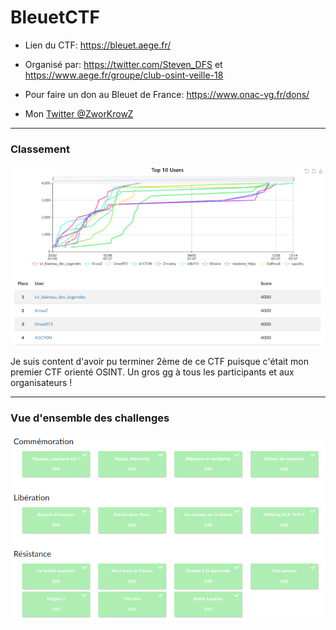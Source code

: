 # BleuetCTF

- Lien du CTF: https://bleuet.aege.fr/
- Organisé par: https://twitter.com/Steven_DFS et https://www.aege.fr/groupe/club-osint-veille-18
- Pour faire un don au Bleuet de France: https://www.onac-vg.fr/dons/

- Mon [Twitter @ZworKrowZ](https://twitter.com/ZworKrowZ)

---
### Classement

![classement.png](Images/classement.png)

Je suis content d'avoir pu terminer 2ème de ce CTF puisque c'était mon premier CTF orienté OSINT.
Un gros gg à tous les participants et aux organisateurs !

---
### Vue d'ensemble des challenges

![all_challenges.png](Images/all_challenges.png)

